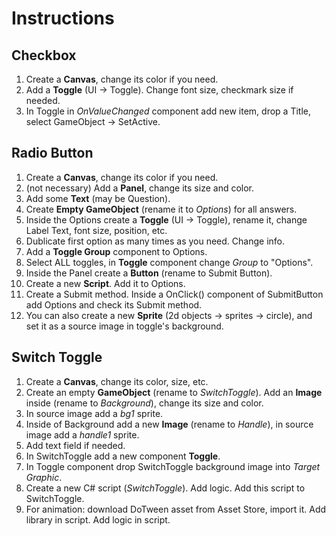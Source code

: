 # Instructions

## Checkbox
1. Create a __Canvas__, change its color if you need.
2. Add a __Toggle__ (UI -> Toggle). Change font size, checkmark size if needed.
3. In Toggle in _OnValueChanged_ component add new item, drop a Title, select GameObject -> SetActive.

## Radio Button
1. Create a __Canvas__, change its color if you need.
2. (not necessary) Add a __Panel__, change its size and color.
3. Add some __Text__ (may be Question).
4. Create __Empty GameObject__ (rename it to _Options_) for all answers.
5. Inside the Options create a __Toggle__ (UI -> Toggle), rename it, change Label Text, font size, position, etc.
6. Dublicate first option as many times as you need. Change info.
7. Add a __Toggle Group__ component to Options.
8. Select ALL toggles, in __Toggle__ component change _Group_ to "Options".
9. Inside the Panel create a __Button__ (rename to Submit Button).
10. Create a new __Script__. Add it to Options.
11. Create a Submit method. Inside a OnClick() component of SubmitButton add Options and check its Submit method.
12. You can also create a new __Sprite__ (2d objects -> sprites -> circle), and set it as a source image in toggle's background.

## Switch Toggle
1. Create a __Canvas__, change its color, size, etc.
2. Create an empty __GameObject__ (rename to _SwitchToggle_). Add an __Image__ inside (rename to _Background_), change its size and color.
3. In source image add a _bg1_ sprite.
4. Inside of Background add a new __Image__ (rename to _Handle_), in source image add a _handle1_ sprite.
5. Add text field if needed.
6. In SwitchToggle add a new component __Toggle__.
7. In Toggle component drop SwitchToggle background image into _Target Graphic_.
8. Create a new C# script (_SwitchToggle_). Add logic. Add this script to SwitchToggle.
9. For animation: download DoTween asset from Asset Store, import it. Add library in script. Add logic in script.